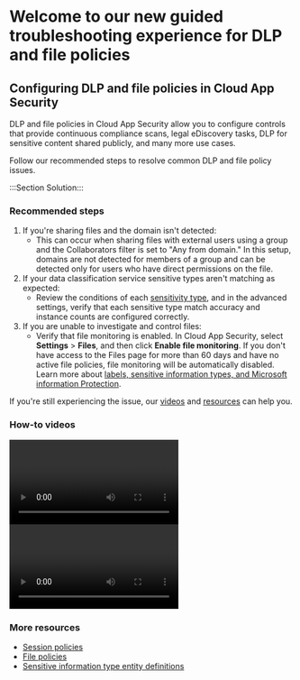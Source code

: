 <properties
  pageTitle="Microsoft Cloud App Security - DLP and file policies"
  description="Microsoft Cloud App Security - DLP and file policies"
  ms.author="esagmon"
  resource=""
  resourceTags=""
  service="microsoft.mcas"
  displayOrder="0"
  articleId="24f82494-9c25-4373-b3d1-cebfbe18ce81"
  selfHelpType="Apollo"
  supportTopicIds="9f3fa90f-696f-1a7b-0b50-81317185ecfb"
  productPesIds="16031"
  cloudEnvironments="public"
  ownershipId="CloudAppSecurity_DataProtection"
/>

# Welcome to our new guided troubleshooting experience for DLP and file policies

## Configuring DLP and file policies in Cloud App Security

DLP and file policies in Cloud App Security allow you to configure controls that provide continuous compliance scans, legal eDiscovery tasks, DLP for sensitive content shared publicly, and many more use cases.

Follow our recommended steps to resolve common DLP and file policy issues.

:::Section Solution:::

### Recommended steps

1. If you're sharing files and the domain isn't detected:
    - This can occur when sharing files with external users using a group and the Collaborators filter is set to "Any from domain." In this setup, domains are not detected for members of a group and can be detected only for users who have direct permissions on the file.
1. If your data classification service sensitive types aren't matching as expected:
    - Review the conditions of each [sensitivity type](https://docs.microsoft.com/microsoft-365/compliance/sensitive-information-type-entity-definitions), and in the advanced settings, verify that each sensitive type match accuracy and instance counts are configured correctly.
1. If you are unable to investigate and control files:
    - Verify that file monitoring is enabled. In Cloud App Security, select **Settings** > **Files**, and then click **Enable file monitoring**. If you don't have access to the Files page for more than 60 days and have no active file policies, file monitoring will be automatically disabled. Learn more about [labels, sensitive information types, and Microsoft information Protection](https://techcommunity.microsoft.com/t5/core-infrastructure-and-security/a-journey-to-holistic-cloud-protection-with-the-microsoft-365/ba-p/1341515).

If you're still experiencing the issue, our [videos](#how-to-videos) and [resources](#more-resources) can help you.

### How-to videos

<videoGroup>
    <video>
        <src>https://www.youtube.com/watch?v=ZY1n7b29KtE</src>
        <title>How to label and protect all your data in the cloud with Microsoft Cloud App Security</title>
    </video>
    <video>
        <src>https://www.youtube.com/watch?v=goH_cgc7Nsw</src>
        <title>How to identify and protect overexposed data in the cloud with Cloud App Security</title>
    </video>
</videoGroup>

### More resources

- [Session policies](https://docs.microsoft.com/cloud-app-security/session-policy-aad)
- [File policies](https://docs.microsoft.com/cloud-app-security/data-protection-policies)
- [Sensitive information type entity definitions](https://docs.microsoft.com/microsoft-365/compliance/sensitive-information-type-entity-definitions)

